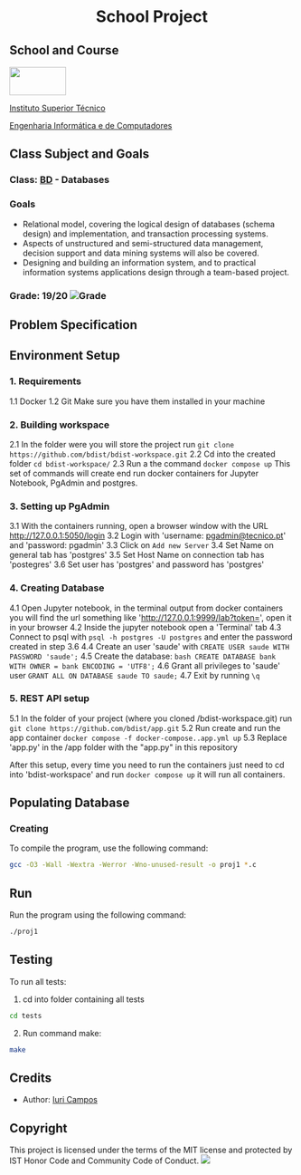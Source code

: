 # <p align="center">School Project</p>

## School and Course
<img src="https://epg.ulisboa.pt/sites/ulisboa.pt/files/styles/logos_80px_vert/public/uo/logos/logo_ist.jpg?itok=2NCqbcIP" width="100" height="50">

[Instituto Superior Técnico](https://tecnico.ulisboa.pt/)

[Engenharia Informática e de Computadores](https://tecnico.ulisboa.pt/en/education/courses/undergraduate-programmes/computer-science-and-engineering/)

## Class Subject and Goals
### Class: [BD](https://fenix.tecnico.ulisboa.pt/cursos/leic-t/disciplina-curricular/1971853845332787) - Databases
### Goals

- Relational model, covering the logical design of databases (schema design) and implementation, and transaction processing systems.
- Aspects of unstructured and semi-structured data management, decision support and data mining systems will also be covered.
- Designing and building an information system, and to practical information systems applications design through a team-based project.
 
### Grade: 19/20 ![Grade](https://img.shields.io/badge/Grade-A%2B-brightgreen)


## Problem Specification


## Environment Setup
### 1. Requirements
  1.1 Docker
  1.2 Git
Make sure you have them installed in your machine
### 2. Building workspace
  2.1 In the folder were you will store the project run ```git clone https://github.com/bdist/bdist-workspace.git```
  2.2 Cd into the created folder ```cd bdist-workspace/```
  2.3 Run a the command ```docker compose up```
  This set of commands will create end run docker containers for Jupyter Notebook, PgAdmin and postgres.
### 3. Setting up PgAdmin
  3.1 With the containers running, open a browser window with the URL http://127.0.0.1:5050/login
  3.2 Login with 'username: pgadmin@tecnico.pt' and 'password: pgadmin'
  3.3 Click on ```Add new Server```
  3.4 Set Name on general tab has 'postgres'
  3.5 Set Host Name on connection tab has 'postegres' 
  3.6 Set user has 'postgres' and password has 'postgres'
### 4. Creating Database
  4.1 Open Jupyter notebook, in the terminal output from docker containers you will find the url something like 'http://127.0.0.1:9999/lab?token=<TOKEN>', open it in your browser
  4.2 Inside the jupyter notebook open a 'Terminal' tab
  4.3 Connect to psql with ```psql -h postgres -U postgres``` and enter the password created in step 3.6
  4.4 Create an user 'saude' with ```CREATE USER saude WITH PASSWORD 'saude';```
  4.5 Create the database:
      ```bash
CREATE DATABASE bank
WITH
OWNER = bank
ENCODING = 'UTF8';```
  4.6 Grant all privileges to 'saude' user ```GRANT ALL ON DATABASE saude TO saude;```
  4.7 Exit by running ```\q```
### 5. REST API setup
  5.1 In the folder of your project (where you cloned /bdist-workspace.git) run ```git clone https://github.com/bdist/app.git```
  5.2 Run create and run the app container ```docker compose -f docker-compose..app.yml up```
  5.3 Replace 'app.py' in the /app folder with the "app.py" in this repository
  
After this setup, every time you need to run the containers just need to cd into 'bdist-workspace' and run ```docker compose up``` it will run all containers.

## Populating Database
  ### Creating 
To compile the program, use the following command:

```bash
gcc -O3 -Wall -Wextra -Werror -Wno-unused-result -o proj1 *.c
```
## Run
Run the program using the following command:

```bash
./proj1
```

## Testing
To run all tests:
1. cd into folder containing all tests
```bash
cd tests
```
2. Run command make:
```bash
make
``` 

<h2>Credits</h2>

- Author: <a href="https://github.com/iribeirocampos" target="_blank">Iuri Campos</a>

<h2>Copyright</h2>
This project is licensed under the terms of the MIT license and protected by IST Honor Code and Community Code of Conduct. 

<img src="https://img.shields.io/badge/C-00599C?style=for-the-badge&logo=c&logoColor=white">
